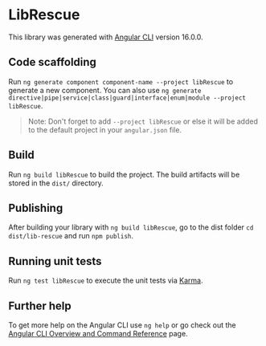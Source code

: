 # LibRescue

This library was generated with [Angular CLI](https://github.com/angular/angular-cli) version 16.0.0.

## Code scaffolding

Run `ng generate component component-name --project libRescue` to generate a new component. You can also use `ng generate directive|pipe|service|class|guard|interface|enum|module --project libRescue`.
> Note: Don't forget to add `--project libRescue` or else it will be added to the default project in your `angular.json` file. 

## Build

Run `ng build libRescue` to build the project. The build artifacts will be stored in the `dist/` directory.

## Publishing

After building your library with `ng build libRescue`, go to the dist folder `cd dist/lib-rescue` and run `npm publish`.

## Running unit tests

Run `ng test libRescue` to execute the unit tests via [Karma](https://karma-runner.github.io).

## Further help

To get more help on the Angular CLI use `ng help` or go check out the [Angular CLI Overview and Command Reference](https://angular.io/cli) page.
